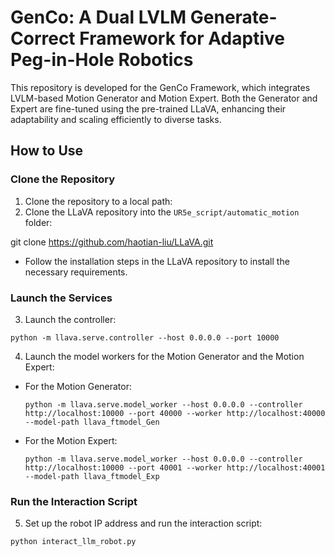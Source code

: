 # GenCo: A Dual LVLM Generate-Correct Framework for Adaptive Peg-in-Hole Robotics

This repository is developed for the GenCo Framework, which integrates LVLM-based Motion Generator and Motion Expert. Both the Generator and Expert are fine-tuned using the pre-trained LLaVA, enhancing their adaptability and scaling efficiently to diverse tasks.

## How to Use

### Clone the Repository

1. Clone the repository to a local path:
2. Clone the LLaVA repository into the `UR5e_script/automatic_motion` folder:

git clone https://github.com/haotian-liu/LLaVA.git
- Follow the installation steps in the LLaVA repository to install the necessary requirements.

### Launch the Services

3. Launch the controller:
  ```
  python -m llava.serve.controller --host 0.0.0.0 --port 10000
  ```
4. Launch the model workers for the Motion Generator and the Motion Expert:
- For the Motion Generator:
  ```
  python -m llava.serve.model_worker --host 0.0.0.0 --controller http://localhost:10000 --port 40000 --worker http://localhost:40000 --model-path llava_ftmodel_Gen
  ```
- For the Motion Expert:
  ```
  python -m llava.serve.model_worker --host 0.0.0.0 --controller http://localhost:10000 --port 40001 --worker http://localhost:40001 --model-path llava_ftmodel_Exp
  ```

### Run the Interaction Script

5. Set up the robot IP address and run the interaction script:
  ```
  python interact_llm_robot.py
  ```
